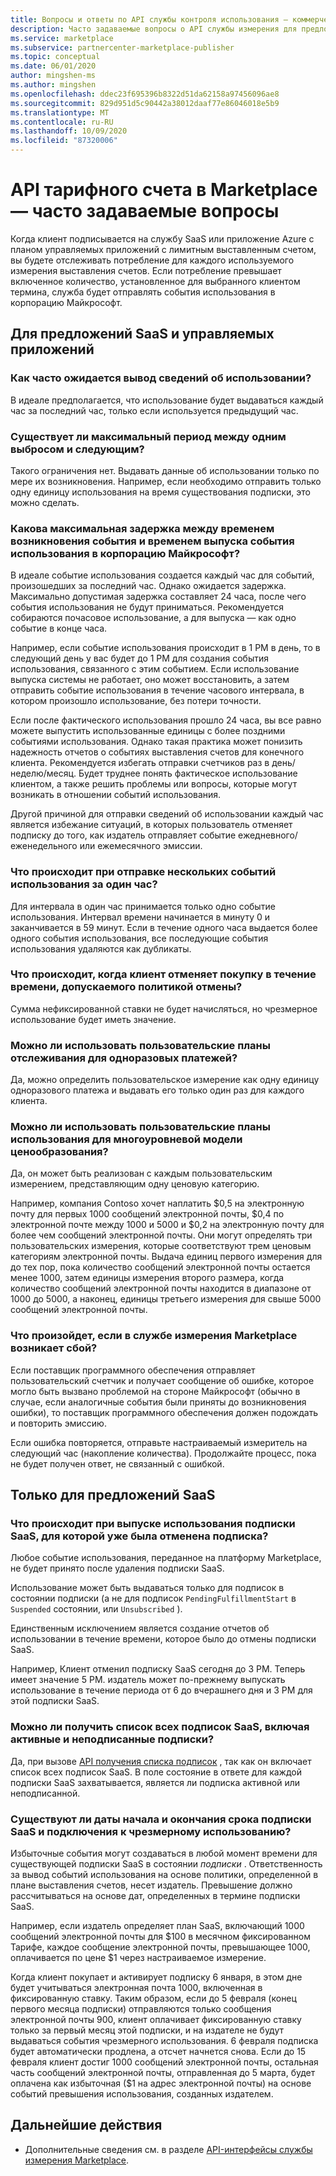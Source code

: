 ```yaml
---
title: Вопросы и ответы по API службы контроля использования — коммерческий магазин Майкрософт
description: Часто задаваемые вопросы о API службы измерения для предложений SaaS в Microsoft AppSource и Azure Marketplace.
ms.service: marketplace
ms.subservice: partnercenter-marketplace-publisher
ms.topic: conceptual
ms.date: 06/01/2020
author: mingshen-ms
ms.author: mingshen
ms.openlocfilehash: ddec23f695396b8322d51da62158a97456096ae8
ms.sourcegitcommit: 829d951d5c90442a38012daaf77e86046018e5b9
ms.translationtype: MT
ms.contentlocale: ru-RU
ms.lasthandoff: 10/09/2020
ms.locfileid: "87320006"
---
```

# <a name="marketplace-metered-billing-apis---faq"></a>API тарифного счета в Marketplace — часто задаваемые вопросы

Когда клиент подписывается на службу SaaS или приложение Azure с планом управляемых приложений с лимитным выставленным счетом, вы будете отслеживать потребление для каждого используемого измерения выставления счетов.  Если потребление превышает включенное количество, установленное для выбранного клиентом термина, служба будет отправлять события использования в корпорацию Майкрософт.

## <a name="for-both-saas-offers-and-managed-apps"></a>Для предложений SaaS и управляемых приложений

### <a name="how-often-is-it-expected-to-emit-usage"></a>Как часто ожидается вывод сведений об использовании?

В идеале предполагается, что использование будет выдаваться каждый час за последний час, только если используется предыдущий час.

### <a name="is-there-a-maximal-period-between-one-emission-and-the-next-one"></a>Существует ли максимальный период между одним выбросом и следующим?

Такого ограничения нет. Выдавать данные об использовании только по мере их возникновения. Например, если необходимо отправить только одну единицу использования на время существования подписки, это можно сделать.

### <a name="what-is-the-maximum-delay-between-the-time-an-event-occurs-and-the-time-a-usage-event-is-emitted-to-microsoft"></a>Какова максимальная задержка между временем возникновения события и временем выпуска события использования в корпорацию Майкрософт?

В идеале событие использования создается каждый час для событий, произошедших за последний час. Однако ожидается задержка. Максимально допустимая задержка составляет 24 часа, после чего события использования не будут приниматься. Рекомендуется собираются почасовое использование, а для выпуска — как одно событие в конце часа.

Например, если событие использования происходит в 1 РМ в день, то в следующий день у вас будет до 1 PM для создания события использования, связанного с этим событием.  Если использование выпуска системы не работает, оно может восстановить, а затем отправить событие использования в течение часового интервала, в котором произошло использование, без потери точности.

Если после фактического использования прошло 24 часа, вы все равно можете выпустить использованные единицы с более поздними событиями использования.  Однако такая практика может понизить надежность отчетов о событиях выставления счетов для конечного клиента.  Рекомендуется избегать отправки счетчиков раз в день/неделю/месяц.  Будет труднее понять фактическое использование клиентом, а также решить проблемы или вопросы, которые могут возникать в отношении событий использования.

Другой причиной для отправки сведений об использовании каждый час является избежание ситуаций, в которых пользователь отменяет подписку до того, как издатель отправляет событие ежедневного/еженедельного или ежемесячного эмиссии.

### <a name="what-happens-when-you-send-more-than-one-usage-event-in-the-same-hour"></a>Что происходит при отправке нескольких событий использования за один час?

Для интервала в один час принимается только одно событие использования. Интервал времени начинается в минуту 0 и заканчивается в 59 минут.  Если в течение одного часа выдается более одного события использования, все последующие события использования удаляются как дубликаты.

### <a name="what-happens-when-the-customer-cancels-the-purchase-within-the-time-allowed-by-the-cancellation-policy"></a>Что происходит, когда клиент отменяет покупку в течение времени, допускаемого политикой отмены?

Сумма нефиксированной ставки не будет начисляться, но чрезмерное использование будет иметь значение.

### <a name="can-custom-meter-plans-be-used-for-one-time-payments"></a>Можно ли использовать пользовательские планы отслеживания для одноразовых платежей?

Да, можно определить пользовательское измерение как одну единицу одноразового платежа и выдавать его только один раз для каждого клиента.

### <a name="can-custom-meter-plans-be-used-to-tiered-pricing-model"></a>Можно ли использовать пользовательские планы использования для многоуровневой модели ценообразования?

Да, он может быть реализован с каждым пользовательским измерением, представляющим одну ценовую категорию.

Например, компания Contoso хочет наплатить $0,5 на электронную почту для первых 1000 сообщений электронной почты, $0,4 по электронной почте между 1000 и 5000 и $0,2 на электронную почту для более чем сообщений электронной почты. Они могут определять три пользовательских измерения, которые соответствуют трем ценовым категориям электронной почты. Выдача единиц первого измерения для до тех пор, пока количество сообщений электронной почты остается менее 1000, затем единицы измерения второго размера, когда количество сообщений электронной почты находится в диапазоне от 1000 до 5000, а наконец, единицы третьего измерения для свыше 5000 сообщений электронной почты.

### <a name="what-happens-if-the-marketplace-metering-service-has-an-outage"></a>Что произойдет, если в службе измерения Marketplace возникает сбой?

Если поставщик программного обеспечения отправляет пользовательский счетчик и получает сообщение об ошибке, которое могло быть вызвано проблемой на стороне Майкрософт (обычно в случае, если аналогичные события были приняты до возникновения ошибки), то поставщик программного обеспечения должен подождать и повторить эмиссию.

Если ошибка повторяется, отправьте настраиваемый измеритель на следующий час (накопление количества). Продолжайте процесс, пока не будет получен ответ, не связанный с ошибкой.

## <a name="for-saas-offers-only"></a>Только для предложений SaaS

### <a name="what-happens-when-you-emit-usage-for-a-saas-subscription-that-has-been-unsubscribed-already"></a>Что происходит при выпуске использования подписки SaaS, для которой уже была отменена подписка?

Любое событие использования, переданное на платформу Marketplace, не будет принято после удаления подписки SaaS.

Использование может быть выдаваться только для подписок в состоянии подписки (а не для подписок `PendingFulfillmentStart` в `Suspended` состоянии, или `Unsubscribed` ).

Единственным исключением является создание отчетов об использовании в течение времени, которое было до отмены подписки SaaS.

Например, Клиент отменил подписку SaaS сегодня до 3 РМ. Теперь имеет значение 5 PM. издатель может по-прежнему выпускать использование в течение периода от 6 до вчерашнего дня и 3 PM для этой подписки SaaS.

### <a name="can-you-get-a-list-of-all-saas-subscriptions-including-active-and-unsubscribed-subscriptions"></a>Можно ли получить список всех подписок SaaS, включая активные и неподписанные подписки?

Да, при вызове [API получения списка подписок](pc-saas-fulfillment-api-v2.md#subscription-apis) , так как он включает список всех подписок SaaS. В поле состояние в ответе для каждой подписки SaaS захватывается, является ли подписка активной или неподписанной.

### <a name="are-the-start-and-end-dates-of-saas-subscription-term-and-overage-usage-emission-connected"></a>Существуют ли даты начала и окончания срока подписки SaaS и подключения к чрезмерному использованию?

Избыточные события могут создаваться в любой момент времени для существующей подписки SaaS в состоянии *подписки* . Ответственность за вывод событий использования на основе политики, определенной в плане выставления счетов, несет издатель. Превышение должно рассчитываться на основе дат, определенных в термине подписки SaaS. 

Например, если издатель определяет план SaaS, включающий 1000 сообщений электронной почты для $100 в месячном фиксированном Тарифе, каждое сообщение электронной почты, превышающее 1000, оплачивается по цене $1 через настраиваемое измерение.

Когда клиент покупает и активирует подписку 6 января, в этом дне будет учитываться электронная почта 1000, включенная в фиксированную ставку. Таким образом, если до 5 февраля (конец первого месяца подписки) отправляются только сообщения электронной почты 900, клиент оплачивает фиксированную ставку только за первый месяц этой подписки, и на издателе не будут выдаваться события чрезмерного использования. 6 февраля подписка будет автоматически продлена, а отсчет начнется снова. Если до 15 февраля клиент достиг 1000 сообщений электронной почты, остальная часть сообщений электронной почты, отправленная до 5 марта, будет оплачена как избыточная ($1 на адрес электронной почты) на основе событий превышения использования, созданных издателем.

## <a name="next-steps"></a>Дальнейшие действия

- Дополнительные сведения см. в разделе [API-интерфейсы службы измерения Marketplace](./marketplace-metering-service-apis.md).
